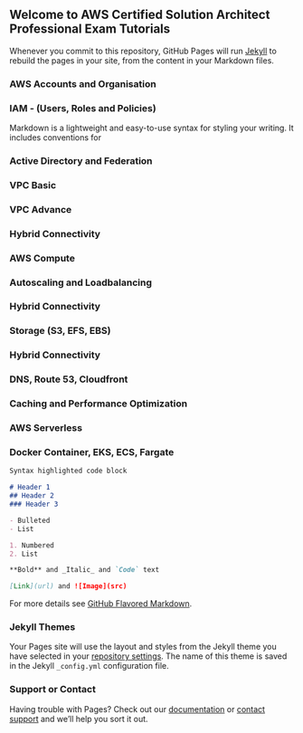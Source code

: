 ## Welcome to AWS Certified Solution Architect Professional Exam Tutorials



Whenever you commit to this repository, GitHub Pages will run [Jekyll](https://jekyllrb.com/) to rebuild the pages in your site, from the content in your Markdown files.

### AWS Accounts and Organisation
 

###  IAM - (Users, Roles and Policies)
Markdown is a lightweight and easy-to-use syntax for styling your writing. It includes conventions for

###  Active Directory and Federation


###  VPC Basic

###  VPC Advance

###  Hybrid Connectivity

###  AWS Compute

###  Autoscaling and Loadbalancing

###  Hybrid Connectivity

###  Storage (S3, EFS, EBS)

###  Hybrid Connectivity

###  DNS, Route 53, Cloudfront


###  Caching and Performance Optimization


###  AWS Serverless

###  Docker Container, EKS, ECS, Fargate








```markdown
Syntax highlighted code block

# Header 1
## Header 2
### Header 3

- Bulleted
- List

1. Numbered
2. List

**Bold** and _Italic_ and `Code` text

[Link](url) and ![Image](src)
```

For more details see [GitHub Flavored Markdown](https://guides.github.com/features/mastering-markdown/).

### Jekyll Themes

Your Pages site will use the layout and styles from the Jekyll theme you have selected in your [repository settings](https://github.com/sharad-hub/AWS-certified-solutions-architect-professional-tutorials/settings/pages). The name of this theme is saved in the Jekyll `_config.yml` configuration file.

### Support or Contact

Having trouble with Pages? Check out our [documentation](https://docs.github.com/categories/github-pages-basics/) or [contact support](https://support.github.com/contact) and we’ll help you sort it out.

